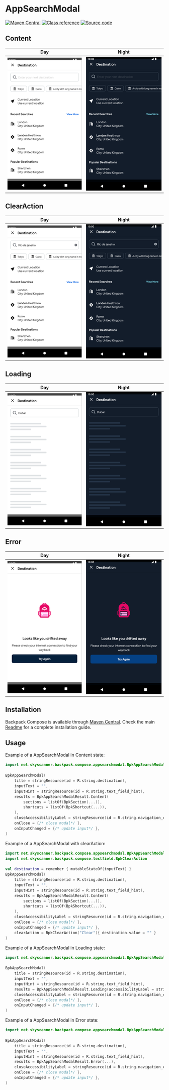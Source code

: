# AppSearchModal

[![Maven Central](https://img.shields.io/maven-central/v/net.skyscanner.backpack/backpack-compose)](https://search.maven.org/artifact/net.skyscanner.backpack/backpack-compose)
[![Class reference](https://img.shields.io/badge/Class%20reference-Android-blue)](https://backpack.github.io/android/backpack-compose/net.skyscanner.backpack.compose.appsearchmodal)
[![Source code](https://img.shields.io/badge/Source%20code-GitHub-lightgrey)](https://github.com/Skyscanner/backpack-android/tree/main/backpack-compose/src/main/kotlin/net/skyscanner/backpack/compose/appsearchmodal)

## Content

| Day | Night |
| --- | --- |
| <img src="https://raw.githubusercontent.com/Skyscanner/backpack-android/main/docs/compose/AppSearchModal/screenshots/content.png" alt="AppSearchModal component in Content state" width="375" /> | <img src="https://raw.githubusercontent.com/Skyscanner/backpack-android/main/docs/compose/AppSearchModal/screenshots/content_dm.png" alt="AppSearchModal component in Content state - dark mode" width="375" /> |

## ClearAction

| Day                                                                                                                                                                                                                    | Night                                                                                                                                                                                                                                 |
|------------------------------------------------------------------------------------------------------------------------------------------------------------------------------------------------------------------------|---------------------------------------------------------------------------------------------------------------------------------------------------------------------------------------------------------------------------------------|
| <img src="https://raw.githubusercontent.com/Skyscanner/backpack-android/main/docs/compose/AppSearchModal/screenshots/clearaction.png" alt="AppSearchModal component with clear action in Content state" width="375" /> | <img src="https://raw.githubusercontent.com/Skyscanner/backpack-android/main/docs/compose/AppSearchModal/screenshots/clearaction_dm.png" alt="AppSearchModal component with clear action in Content state - dark mode" width="375" /> |


## Loading

| Day | Night |
| --- | --- |
| <img src="https://raw.githubusercontent.com/Skyscanner/backpack-android/main/docs/compose/AppSearchModal/screenshots/loading.png" alt="AppSearchModal component in Loading state" width="375" /> | <img src="https://raw.githubusercontent.com/Skyscanner/backpack-android/main/docs/compose/AppSearchModal/screenshots/loading_dm.png" alt="AppSearchModal component in Loading state - dark mode" width="375" /> |


## Error

| Day | Night |
| --- | --- |
| <img src="https://raw.githubusercontent.com/Skyscanner/backpack-android/main/docs/compose/AppSearchModal/screenshots/error.png" alt="AppSearchModal component in Error state" width="375" /> | <img src="https://raw.githubusercontent.com/Skyscanner/backpack-android/main/docs/compose/AppSearchModal/screenshots/error_dm.png" alt="AppSearchModal component in Error state - dark mode" width="375" /> |

## Installation

Backpack Compose is available through [Maven Central](https://search.maven.org/artifact/net.skyscanner.backpack/backpack-compose). Check the main [Readme](https://github.com/skyscanner/backpack-android#installation) for a complete installation guide.

## Usage

Example of a AppSearchModal in Content state:

```Kotlin
import net.skyscanner.backpack.compose.appsearchmodal.BpkAppSearchModal

BpkAppSearchModal(
    title = stringResource(id = R.string.destination),
    inputText = "",
    inputHint = stringResource(id = R.string.text_field_hint),
    results = BpkAppSearchModalResult.Content(
        sections = listOf(BpkSection(...)),
        shortcuts = listOf(BpkShortcut(...)),
    ),
    closeAccessibilityLabel = stringResource(id = R.string.navigation_close),
    onClose = {/* close modal*/ },
    onInputChanged = {/* update input*/ },
)
```

Example of a AppSearchModal with clearAction:

```Kotlin
import net.skyscanner.backpack.compose.appsearchmodal.BpkAppSearchModal
import net.skyscanner.backpack.compose.textfield.BpkClearAction

val destination = remember { mutableStateOf(inputText) }
BpkAppSearchModal(
    title = stringResource(id = R.string.destination),
    inputText = "",
    inputHint = stringResource(id = R.string.text_field_hint),
    results = BpkAppSearchModalResult.Content(
        sections = listOf(BpkSection(...)),
        shortcuts = listOf(BpkShortcut(...)),
    ),
    closeAccessibilityLabel = stringResource(id = R.string.navigation_close),
    onClose = {/* close modal*/ },
    onInputChanged = {/* update input*/ },
    clearAction = BpkClearAction("Clear"){ destination.value = "" }
)
```

Example of a AppSearchModal in Loading state:

```Kotlin
import net.skyscanner.backpack.compose.appsearchmodal.BpkAppSearchModal

BpkAppSearchModal(
    title = stringResource(id = R.string.destination),
    inputText = "",
    inputHint = stringResource(id = R.string.text_field_hint),
    results = BpkAppSearchModalResult.Loading(accessibilityLabel = stringResource(id = R.string.content_is_loading)),
    closeAccessibilityLabel = stringResource(id = R.string.navigation_close),
    onClose = {/* close modal*/ },
    onInputChanged = {/* update input*/ },
)
```

Example of a AppSearchModal in Error state:

```Kotlin
import net.skyscanner.backpack.compose.appsearchmodal.BpkAppSearchModal

BpkAppSearchModal(
    title = stringResource(id = R.string.destination),
    inputText = "",
    inputHint = stringResource(id = R.string.text_field_hint),
    results = BpkAppSearchModalResult.Error(...),
    closeAccessibilityLabel = stringResource(id = R.string.navigation_close),
    onClose = {/* close modal*/ },
    onInputChanged = {/* update input*/ },
)
```

